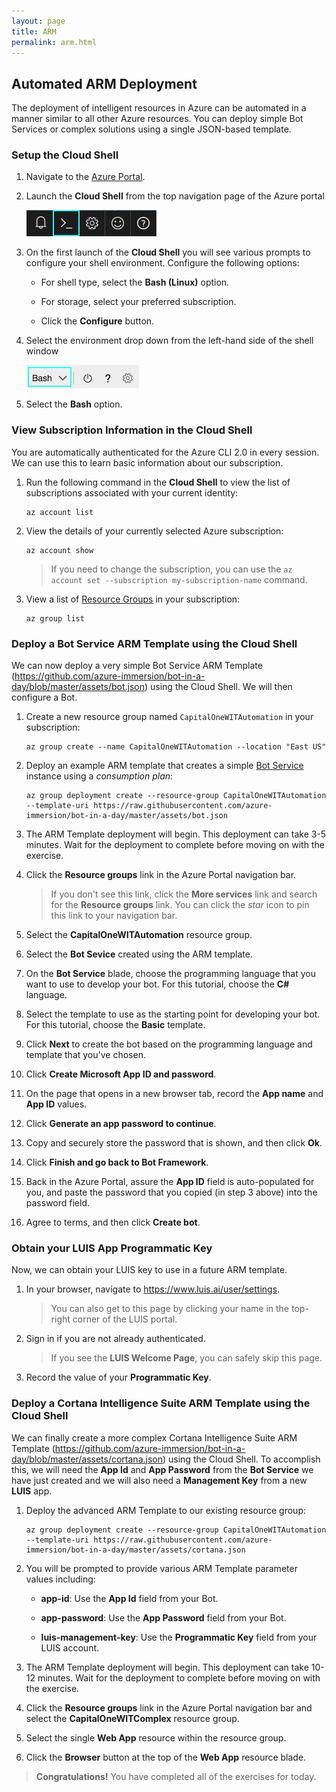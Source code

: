 ```yaml
---
layout: page
title: ARM
permalink: arm.html
---
```


## Automated ARM Deployment

The deployment of intelligent resources in Azure can be automated in a manner similar to all other Azure resources. You can deploy simple Bot Services or complex solutions using a single JSON-based template.

### Setup the Cloud Shell

1. Navigate to the [Azure Portal](https://portal.azure.com).

1. Launch the **Cloud Shell** from the top navigation page of the Azure portal

	![](./media/shell-icon.png)

1. On the first launch of the **Cloud Shell** you will see various prompts to configure your shell environment. Configure the following options:

 	- For shell type, select the **Bash (Linux)** option.

	- For storage, select your preferred subscription.

	- Click the **Configure** button.


1. Select the environment drop down from the left-hand side of the shell window

	![](./media/env-selector.png)

1. Select the **Bash** option.

### View Subscription Information in the Cloud Shell

You are automatically authenticated for the Azure CLI 2.0 in every session. We can use this to learn basic information about our subscription.

1. Run the following command in the **Cloud Shell** to view the list of subscriptions associated with your current identity:

	```
	az account list
	```

1. View the details of your currently selected Azure subscription:

	```
	az account show
	```

	> If you need to change the subscription, you can use the ``az account set --subscription my-subscription-name`` command.

1. View a list of [Resource Groups](https://docs.microsoft.com/en-us/azure/azure-resource-manager/resource-group-overview) in your subscription:

	```
	az group list
	```

### Deploy a Bot Service ARM Template using the Cloud Shell

We can now deploy a very simple Bot Service ARM Template (<https://github.com/azure-immersion/bot-in-a-day/blob/master/assets/bot.json>) using the Cloud Shell. We will then configure a Bot.

1. Create a new resource group named ``CapitalOneWITAutomation`` in your subscription:

	```
	az group create --name CapitalOneWITAutomation --location "East US"
	```

1. Deploy an example ARM template that creates a simple [Bot Service](https://azure.microsoft.com/en-us/services/bot-service/) instance using a *consumption plan*:

	```
	az group deployment create --resource-group CapitalOneWITAutomation --template-uri https://raw.githubusercontent.com/azure-immersion/bot-in-a-day/master/assets/bot.json
	```

1. The ARM Template deployment will begin. This deployment can take 3-5 minutes. Wait for the deployment to complete before moving on with the exercise.

1. Click the **Resource groups** link in the Azure Portal navigation bar.

	> If you don't see this link, click the **More services** link and search for the **Resource groups** link. You can click the *star* icon to pin this link to your navigation bar.

1. Select the **CapitalOneWITAutomation** resource group.

1. Select the **Bot Sevice** created using the ARM template.

1. On the **Bot Service** blade, choose the programming language that you want to use to develop your bot. For this tutorial, choose the **C#** language.

1. Select the template to use as the starting point for developing your bot. For this tutorial, choose the **Basic** template.

1. Click **Next** to create the bot based on the programming language and template that you've chosen.

1. Click **Create Microsoft App ID and password**.  

1. On the page that opens in a new browser tab, record the **App name** and **App ID** values.

1. Click **Generate an app password to continue**.

1. Copy and securely store the password that is shown, and then click **Ok**.

1. Click **Finish and go back to Bot Framework**.

1. Back in the Azure Portal, assure the **App ID** field is auto-populated for you, and paste the password that you copied (in step 3 above) into the password field.

1. Agree to terms, and then click **Create bot**.

### Obtain your LUIS App Programmatic Key

Now, we can obtain your LUIS key to use in a future ARM template.

1. In your browser, navigate to <https://www.luis.ai/user/settings>.

	> You can also get to this page by clicking your name in the top-right corner of the LUIS portal.

1. Sign in if you are not already authenticated.

	> If you see the **LUIS Welcome Page**, you can safely skip this page.

1. Record the value of your **Programmatic Key**.

### Deploy a Cortana Intelligence Suite ARM Template using the Cloud Shell

We can finally create a more complex Cortana Intelligence Suite ARM Template (<https://github.com/azure-immersion/bot-in-a-day/blob/master/assets/cortana.json>) using the Cloud Shell. To accomplish this, we will need the **App Id** and **App Password** from the **Bot Service** we have just created and we will also need a **Management Key** from a new **LUIS** app.

1. Deploy the advanced ARM Template to our existing resource group:

	```
	az group deployment create --resource-group CapitalOneWITAutomation --template-uri https://raw.githubusercontent.com/azure-immersion/bot-in-a-day/master/assets/cortana.json
	```

1. You will be prompted to provide various ARM Template parameter values including:

	- **app-id**: Use the **App Id** field from your Bot.

	- **app-password**: Use the **App Password** field from your Bot.

	- **luis-management-key**: Use the **Programmatic Key** field from your LUIS account.

1. The ARM Template deployment will begin. This deployment can take 10-12 minutes. Wait for the deployment to complete before moving on with the exercise.

1. Click the **Resource groups** link in the Azure Portal navigation bar and select the **CapitalOneWITComplex** resource group.

1. Select the single **Web App** resource within the resource group.

1. Click the **Browser** button at the top of the **Web App** resource blade.

> **Congratulations!** You have completed all of the exercises for today.
